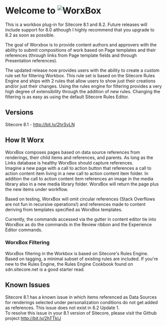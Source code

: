 # Welcome to ![WorxBox](https://dl.dropboxusercontent.com/u/67850614/worxbox.png)

This is a workbox plug-in for Sitecore 8.1 and 8.2. Future releases will include support for 8.0 although I highly recommend that you upgrade to 8.2 as soon as possible.

The goal of Worxbox is to provide content authors and approvers with the ability to submit compositions of work based on Page templates and their references (through links from Page template fields and through Presentation references).

The updated release now provides users with the ability to create a custom rule set for filtering Workbox.  This rule set is based on the Sitecore Rules Engine and ships with 2 rules that allow users to show just their creations and/or
just their changes.  Using the rules engine for filtering provides a very high degree of extensibility through the addition of new rules.  Changing the filtering is as easy as using the default Sitecore Rules Editor.  

## Versions  

Sitecore 8.1 - http://bit.ly/2hrSyLN

## How It Worx

WorxBox composes pages based on data source references from renderings, their child items and references, and parents.  As long as the Links database is healthy WorxBox should capture references.  
Imagine a new page with a call to action button that references a call to action content item living in a new call to action content item folder.  In addition the call to action content item references an image in the media library also in a new media library folder.  WorxBox will return the page plus the new items under workflow.

Based on testing, WorxBox will omit circular references (Stack Overflows are not fun in recursive operations!) and references made to content deriving from templates specified as WorxBox templates.  

Currently, the commands accessed via the gutter in content editor tie into WorxBox as do the commands in the Review ribbon and the Experience Editor commands.  

### WorxBox Filtering  

WorxBox filtering in the Workbox is based on Sitecore's Rules Engine.  Based on tagging, a minimal subset of existing rules are included.  If you're new to the Rules Engine, the Rules Engine Cookbook found on sdn.sitecore.net is a good starter read.  

## Known Issues

Sitecore 8.1 has a known issue in which items referenced as Data Sources for renderings selected under personalization conditions do not get added as references.  This issue does not exist in 8.2 Update 1.  
To resolve this issue in your 8.1 version of Sitecore, please visit the Github project http://bit.ly/2hTTklJ